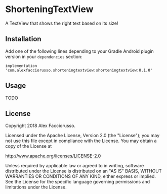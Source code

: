 # ShorteningTextView

A TextView that shows the right text based on its size!

## Installation

Add one of the following lines depending to your Gradle Android plugin version in your
`dependencies` section:

    implementation 'com.alexfacciorusso.shorteningtextview:shorteningtextview:0.1.0'

## Usage

TODO

## License

Copyright 2018 Alex Facciorusso.

Licensed under the Apache License, Version 2.0 (the "License");
you may not use this file except in compliance with the License.
You may obtain a copy of the License at

   http://www.apache.org/licenses/LICENSE-2.0

Unless required by applicable law or agreed to in writing, software
distributed under the License is distributed on an "AS IS" BASIS,
WITHOUT WARRANTIES OR CONDITIONS OF ANY KIND, either express or implied.
See the License for the specific language governing permissions and
limitations under the License.